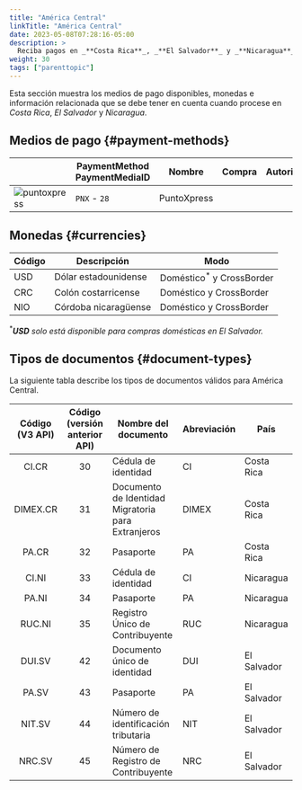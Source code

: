 ```yaml
---
title: "América Central"
linkTitle: "América Central"
date: 2023-05-08T07:28:16-05:00
description: >
  Reciba pagos en _**Costa Rica**_, _**El Salvador**_ y _**Nicaragua**_ utilizando _PuntoXpress_, la red de cobro en efectivo más extensa de América Central con cobertura regional.
weight: 30
tags: ["parenttopic"]
---
```


Esta sección muestra los medios de pago disponibles, monedas e información relacionada que se debe tener en cuenta cuando procese en _Costa Rica_, _El Salvador_ y _Nicaragua_.

## Medios de pago {#payment-methods}
|  | PaymentMethod PaymentMediaID | Nombre | Compra | Autorización | Reembolso total | Reembolso parcial | Tipo |
|------|----------------------------|---------|---------|--------------|-----------------|-------------------|------|
| <img src="https://s3.amazonaws.com/gateway.prod.bamboopayment.com/payment-method-logos/PuntoXpress_PhysicalNetwork.png" alt="puntoxpress" style="min-width: 40px;" /> | `PNX` - `28` | PuntoXpress | <img src="/assets/check_mark_64.png" width="15px"/> | <img src="/assets/x_mark_64.png" width="15px"/> | <img src="/assets/x_mark_64.png" width="15px"/> | <img src="/assets/x_mark_64.png" width="15px"/> | Efectivo |

<!--| | Payment MediaId | Medio de pago | Compra | Preautorización | Reembolso total | Reembolso parcial | Tipo | Flujo |
|-----|:---:|---|:---:|:---:|:---:|:---:|-----|-----|
| <img src="https://s3.amazonaws.com/gateway.prod.bamboopayment.com/payment-method-logos/PuntoXpress_PhysicalNetwork.png" alt="puntoxpress" style="min-width: 40px;" /> | 28 | PuntoXpress | <img src="/assets/check_mark_64.png" width="15px"/> | <img src="/assets/x_mark_64.png" width="15px"/> | <img src="/assets/x_mark_64.png" width="15px"/> | <img src="/assets/x_mark_64.png" width="15px"/> | Efectivo | API | -->

## Monedas {#currencies}

| Código | Descripción          | Modo                                 |
|--------|----------------------|--------------------------------------|
| USD    | Dólar estadounidense | Doméstico<sup>*</sup> y CrossBorder  |
| CRC    | Colón costarricense  | Doméstico y CrossBorder              |
| NIO    | Córdoba nicaragüense | Doméstico y CrossBorder              |

<sup>*</sup>_**USD** solo está disponible para compras domésticas en El Salvador._

## Tipos de documentos {#document-types}
La siguiente tabla describe los tipos de documentos válidos para América Central.


| Código (V3 API) | Código (versión anterior API) | Nombre del documento                              | Abreviación  | País        |
|:-------------:|:-------------------:|---------------------------------------------------|--------------|-------------|
|  CI.CR        | 30                  | Cédula de identidad                                | CI          | Costa Rica  |
|  DIMEX.CR     | 31                  | Documento de Identidad Migratoria para Extranjeros | DIMEX       | Costa Rica  |
|  PA.CR        | 32                  | Pasaporte                                          | PA          | Costa Rica  |
|  CI.NI        | 33                  | Cédula de identidad                                | CI          | Nicaragua   |
|  PA.NI        | 34                  | Pasaporte                                          | PA          | Nicaragua   |
|  RUC.NI       | 35                  | Registro Único de Contribuyente                    | RUC         | Nicaragua   |
|  DUI.SV       | 42                  | Documento único de identidad                       | DUI         | El Salvador |
|  PA.SV        | 43                  | Pasaporte                                          | PA          | El Salvador |
|  NIT.SV       | 44                  | Número de identificación tributaria                | NIT         | El Salvador |
|  NRC.SV       | 45                  | Número de Registro de Contribuyente                | NRC         | El Salvador |
